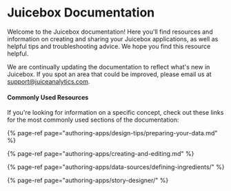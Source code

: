 # Juicebox Documentation

Welcome to the Juicebox documentation! Here you'll find resources and information on creating and sharing your Juicebox applications, as well as helpful tips and troubleshooting advice. We hope you find this resource helpful. 

We are continually updating the documentation to reflect what's new in Juicebox. If you spot an area that could be improved, please email us at [support@juiceanalytics.com](mailto:support@juiceanalytics.com). 

#### Commonly Used Resources

If you're looking for information on a specific concept, check out these links for the most commonly used sections of the documentation:

{% page-ref page="authoring-apps/design-tips/preparing-your-data.md" %}

{% page-ref page="authoring-apps/creating-and-editing.md" %}

{% page-ref page="authoring-apps/data-sources/defining-ingredients/" %}

{% page-ref page="authoring-apps/story-designer/" %}




